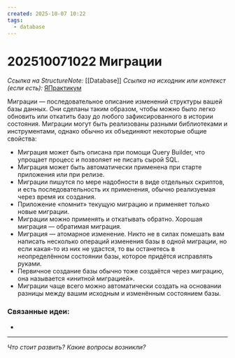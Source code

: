```yaml
---
created: 2025-10-07 10:22
tags:
  - database
---
```

# 202510071022 Миграции

*Ссылка на StructureNote:* [[Database]]
*Ссылка на исходник или контекст (если есть):* [ЯПрактикум](https://practicum.yandex.ru/learn/backend-nodejs/courses/a4214ab0-2146-4152-b90e-651bf4c7ca5e/sprints/564244/topics/104f2765-a9c9-4617-8a5e-f21b675cf9b3/lessons/1a33d1dc-5929-45e0-98a4-01974cd651dc/)

Миграции — последовательное описание изменений структуры вашей базы данных. Они сделаны таким образом, чтобы можно было легко обновить или откатить базу до любого зафиксированного в истории состояния. Миграции могут быть реализованы разными библиотеками и инструментами, однако обычно их объединяют некоторые общие свойства:

- Миграция может быть описана при помощи Query Builder, что упрощает процесс и позволяет не писать сырой SQL.
- Миграция может быть автоматически применена при старте приложения или при релизе.
- Миграции пишутся по мере надобности в виде отдельных скриптов, и есть последовательность их применения, обычно реализуемая через время их создания.
- Приложение «помнит» текущую миграцию и применяет только новые миграции.
- Миграции можно применять и откатывать обратно. Хорошая миграция — обратимая миграция.
- Миграция — атомарное изменение. Никто не в силах помешать вам написать несколько операций изменения базы в одной миграции, но если какая-то из них не удастся, то вы останетесь в неопределённом состоянии базы, которое придётся исправлять руками.
- Первичное создание базы обычно тоже создаётся через миграцию, она называется «инитной миграцией».
- Миграции чаще всего можно автоматически создать на основании разницы между вашим исходным и изменённым состоянием базы.

### Связанные идеи:

* 
---

*Что стоит развить? Какие вопросы возникли?*
